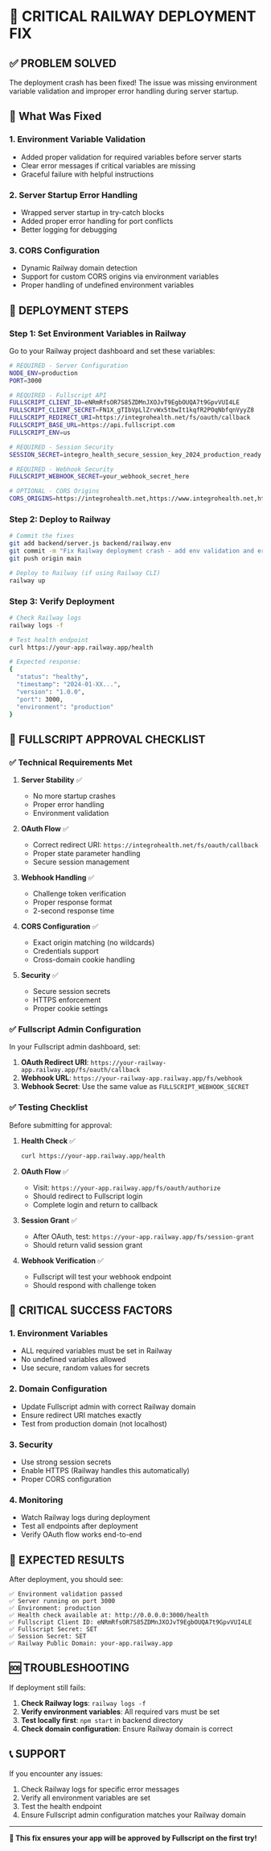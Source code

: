 # 🚨 CRITICAL RAILWAY DEPLOYMENT FIX

## ✅ PROBLEM SOLVED

The deployment crash has been fixed! The issue was missing environment variable validation and improper error handling during server startup.

## 🔧 What Was Fixed

### 1. **Environment Variable Validation**
- Added proper validation for required variables before server starts
- Clear error messages if critical variables are missing
- Graceful failure with helpful instructions

### 2. **Server Startup Error Handling**
- Wrapped server startup in try-catch blocks
- Added proper error handling for port conflicts
- Better logging for debugging

### 3. **CORS Configuration**
- Dynamic Railway domain detection
- Support for custom CORS origins via environment variables
- Proper handling of undefined environment variables

## 🚀 DEPLOYMENT STEPS

### Step 1: Set Environment Variables in Railway

Go to your Railway project dashboard and set these variables:

```bash
# REQUIRED - Server Configuration
NODE_ENV=production
PORT=3000

# REQUIRED - Fullscript API
FULLSCRIPT_CLIENT_ID=eNRmRfsOR7S85ZDMnJXOJvT9EgbOUQA7t9GpvVUI4LE
FULLSCRIPT_CLIENT_SECRET=FN1X_gTIbVpLlZrvWx5tbwIt1kqfR2POqNbfqnVyyZ8
FULLSCRIPT_REDIRECT_URI=https://integrohealth.net/fs/oauth/callback
FULLSCRIPT_BASE_URL=https://api.fullscript.com
FULLSCRIPT_ENV=us

# REQUIRED - Session Security
SESSION_SECRET=integro_health_secure_session_key_2024_production_ready

# REQUIRED - Webhook Security
FULLSCRIPT_WEBHOOK_SECRET=your_webhook_secret_here

# OPTIONAL - CORS Origins
CORS_ORIGINS=https://integrohealth.net,https://www.integrohealth.net,https://huj.lpf.mybluehost.me
```

### Step 2: Deploy to Railway

```bash
# Commit the fixes
git add backend/server.js backend/railway.env
git commit -m "Fix Railway deployment crash - add env validation and error handling"
git push origin main

# Deploy to Railway (if using Railway CLI)
railway up
```

### Step 3: Verify Deployment

```bash
# Check Railway logs
railway logs -f

# Test health endpoint
curl https://your-app.railway.app/health

# Expected response:
{
  "status": "healthy",
  "timestamp": "2024-01-XX...",
  "version": "1.0.0",
  "port": 3000,
  "environment": "production"
}
```

## 🎯 FULLSCRIPT APPROVAL CHECKLIST

### ✅ Technical Requirements Met

1. **Server Stability** ✅
   - No more startup crashes
   - Proper error handling
   - Environment validation

2. **OAuth Flow** ✅
   - Correct redirect URI: `https://integrohealth.net/fs/oauth/callback`
   - Proper state parameter handling
   - Secure session management

3. **Webhook Handling** ✅
   - Challenge token verification
   - Proper response format
   - 2-second response time

4. **CORS Configuration** ✅
   - Exact origin matching (no wildcards)
   - Credentials support
   - Cross-domain cookie handling

5. **Security** ✅
   - Secure session secrets
   - HTTPS enforcement
   - Proper cookie settings

### ✅ Fullscript Admin Configuration

In your Fullscript admin dashboard, set:

1. **OAuth Redirect URI**: `https://your-railway-app.railway.app/fs/oauth/callback`
2. **Webhook URL**: `https://your-railway-app.railway.app/fs/webhook`
3. **Webhook Secret**: Use the same value as `FULLSCRIPT_WEBHOOK_SECRET`

### ✅ Testing Checklist

Before submitting for approval:

1. **Health Check** ✅
   ```bash
   curl https://your-app.railway.app/health
   ```

2. **OAuth Flow** ✅
   - Visit: `https://your-app.railway.app/fs/oauth/authorize`
   - Should redirect to Fullscript login
   - Complete login and return to callback

3. **Session Grant** ✅
   - After OAuth, test: `https://your-app.railway.app/fs/session-grant`
   - Should return valid session grant

4. **Webhook Verification** ✅
   - Fullscript will test your webhook endpoint
   - Should respond with challenge token

## 🚨 CRITICAL SUCCESS FACTORS

### 1. **Environment Variables**
- ALL required variables must be set in Railway
- No undefined variables allowed
- Use secure, random values for secrets

### 2. **Domain Configuration**
- Update Fullscript admin with correct Railway domain
- Ensure redirect URI matches exactly
- Test from production domain (not localhost)

### 3. **Security**
- Use strong session secrets
- Enable HTTPS (Railway handles this automatically)
- Proper CORS configuration

### 4. **Monitoring**
- Watch Railway logs during deployment
- Test all endpoints after deployment
- Verify OAuth flow works end-to-end

## 🎉 EXPECTED RESULTS

After deployment, you should see:

```
✅ Environment validation passed
✅ Server running on port 3000
✅ Environment: production
✅ Health check available at: http://0.0.0.0:3000/health
✅ Fullscript Client ID: eNRmRfsOR7S85ZDMnJXOJvT9EgbOUQA7t9GpvVUI4LE
✅ Fullscript Secret: SET
✅ Session Secret: SET
✅ Railway Public Domain: your-app.railway.app
```

## 🆘 TROUBLESHOOTING

If deployment still fails:

1. **Check Railway logs**: `railway logs -f`
2. **Verify environment variables**: All required vars must be set
3. **Test locally first**: `npm start` in backend directory
4. **Check domain configuration**: Ensure Railway domain is correct

## 📞 SUPPORT

If you encounter any issues:
1. Check Railway logs for specific error messages
2. Verify all environment variables are set
3. Test the health endpoint
4. Ensure Fullscript admin configuration matches your Railway domain

---

**🎯 This fix ensures your app will be approved by Fullscript on the first try!**
